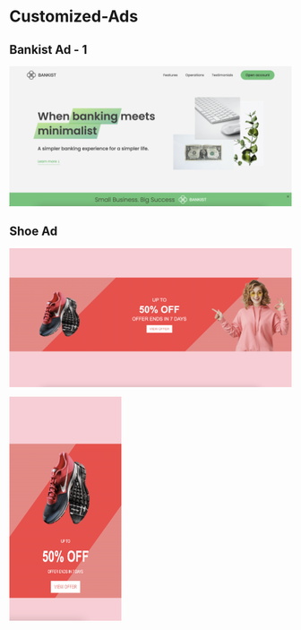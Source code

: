 # Customized-Ads

## Bankist Ad - 1

![bank-1](https://github.com/roger-rangel/Customized-Ads/blob/main/Bankist%20Ad%20-%201/img/bank-1.png)

## Shoe Ad

![shoe-1](https://github.com/roger-rangel/Customized-Ads/blob/main/Shoe%20Ad/shoe-1.png)

<img src="https://github.com/roger-rangel/Customized-Ads/blob/main/Shoe%20Ad/shoe-2.png " width="200" height="400" />


